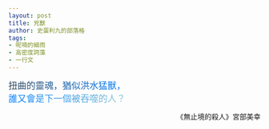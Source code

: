 ```yaml
---
layout: post
title: 兇獸
author: 史蛋利九的部落格
tags:
- 呢喃的細雨
- 高密度詞藻
- 一行文
---
```


<span style="font-size: large;
background: -webkit-linear-gradient(0deg, #34495b, #007fff, #8cc4cf);
-webkit-background-clip: text;
-webkit-text-fill-color: transparent;">
扭曲的靈魂，猶似洪水猛獸，  
誰又會是下一個被吞噬的人？
</span>
<div style="text-align: right;">
《無止境的殺人》宮部美幸
</div>
